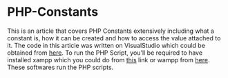 # PHP-Constants
This is an article that covers PHP Constants extensively including what a constant is, how it can be created and how to access the value attached to it.
The code in this article was written on VisualStudio which could be obtained from [here](https://visualstudio.microsoft.com/downloads/). 
To run the PHP Script, you'll be required to have installed xampp which you could do from [this](https://www.apachefriends.org/download.html) link or wampp from [here](https://sourceforge.net/projects/wampserver/). These softwares run the PHP scripts.


